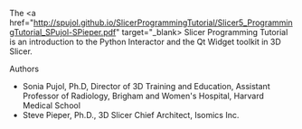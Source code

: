 The <a href="http://spujol.github.io/SlicerProgrammingTutorial/Slicer5_ProgrammingTutorial_SPujol-SPieper.pdf" target="_blank> Slicer Programming Tutorial </a> is an introduction to the Python Interactor and the Qt Widget toolkit in 3D Slicer. 


Authors
* Sonia Pujol, Ph.D, Director of 3D Training and Education, Assistant Professor of Radiology, Brigham and Women's Hospital, Harvard Medical School
* Steve Pieper, Ph.D., 3D Slicer Chief Architect, Isomics Inc.



